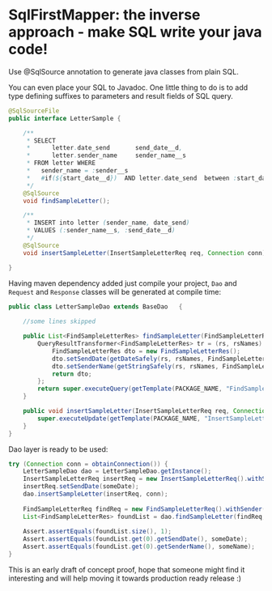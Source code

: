 # SqlFirstMapper: the inverse approach - make SQL write your java code!

Use @SqlSource annotation to generate java classes from plain SQL.
 
You can even place your SQL to Javadoc. One little thing to do is to add type defining suffixes to parameters and result fields of SQL query.     

```java
@SqlSourceFile
public interface LetterSample {

    /**
     * SELECT
     *      letter.date_send       send_date__d,
     *      letter.sender_name     sender_name__s
     * FROM letter WHERE
     *   sender_name = :sender__s
     *   #if(${start_date__d})  AND letter.date_send  between :start_date__d and :end_date__d #end
     */
    @SqlSource
    void findSampleLetter();

    /**
     * INSERT into letter (sender_name, date_send) 
     * VALUES (:sender_name__s, :send_date__d)
     */
    @SqlSource
    void insertSampleLetter(InsertSampleLetterReq req, Connection conn);

}
```

Having maven dependency added just compile your project, `Dao` and `Request` and `Response` classes will be generated at compile time: 

```java
public class LetterSampleDao extends BaseDao   {
    
    //some lines skipped

    public List<FindSampleLetterRes> findSampleLetter(FindSampleLetterReq req, Connection conn) {
        QueryResultTransformer<FindSampleLetterRes> tr = (rs, rsNames) -> {
            FindSampleLetterRes dto = new FindSampleLetterRes();
            dto.setSendDate(getDateSafely(rs, rsNames, FindSampleLetterRes.SEND_DATE));
            dto.setSenderName(getStringSafely(rs, rsNames, FindSampleLetterRes.SENDER_NAME));
            return dto;
        };
        return super.executeQuery(getTemplate(PACKAGE_NAME, "FindSampleLetter"), req, tr, conn);
    }

    public void insertSampleLetter(InsertSampleLetterReq req, Connection conn) {
        super.executeUpdate(getTemplate(PACKAGE_NAME, "InsertSampleLetter"), req, conn);
    }
}
```

Dao layer is ready to be used:

```java
try (Connection conn = obtainConnection()) {
    LetterSampleDao dao = LetterSampleDao.getInstance();
    InsertSampleLetterReq insertReq = new InsertSampleLetterReq().withSenderName(someName);
    insertReq.setSendDate(someDate);
    dao.insertSampleLetter(insertReq, conn);
    
    FindSampleLetterReq findReq = new FindSampleLetterReq().withSender(someName);
    List<FindSampleLetterRes> foundList = dao.findSampleLetter(findReq, conn);
    
    Assert.assertEquals(foundList.size(), 1);
    Assert.assertEquals(foundList.get(0).getSendDate(), someDate);
    Assert.assertEquals(foundList.get(0).getSenderName(), someName);
}
```

This is an early draft of concept proof, hope that someone might find it interesting and will help moving it towards production ready release :)